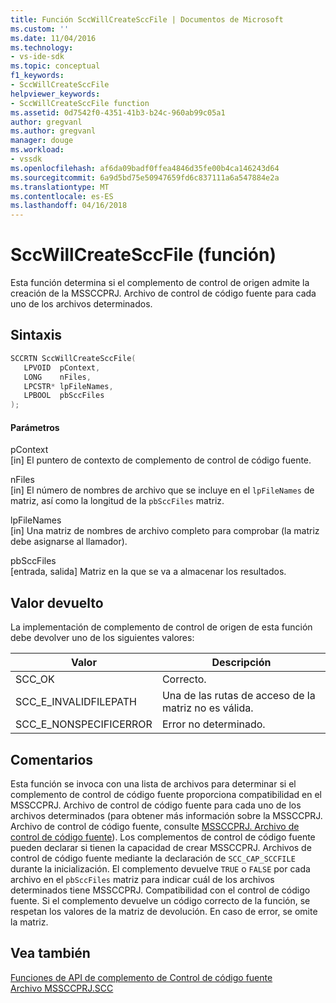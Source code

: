 ```yaml
---
title: Función SccWillCreateSccFile | Documentos de Microsoft
ms.custom: ''
ms.date: 11/04/2016
ms.technology:
- vs-ide-sdk
ms.topic: conceptual
f1_keywords:
- SccWillCreateSccFile
helpviewer_keywords:
- SccWillCreateSccFile function
ms.assetid: 0d7542f0-4351-41b3-b24c-960ab99c05a1
author: gregvanl
ms.author: gregvanl
manager: douge
ms.workload:
- vssdk
ms.openlocfilehash: af6da09badf0ffea4846d35fe00b4ca146243d64
ms.sourcegitcommit: 6a9d5bd75e50947659fd6c837111a6a547884e2a
ms.translationtype: MT
ms.contentlocale: es-ES
ms.lasthandoff: 04/16/2018
---
```

# <a name="sccwillcreatesccfile-function"></a>SccWillCreateSccFile (función)
Esta función determina si el complemento de control de origen admite la creación de la MSSCCPRJ. Archivo de control de código fuente para cada uno de los archivos determinados.  
  
## <a name="syntax"></a>Sintaxis  
  
```cpp  
SCCRTN SccWillCreateSccFile(  
   LPVOID  pContext,  
   LONG    nFiles,  
   LPCSTR* lpFileNames,  
   LPBOOL  pbSccFiles  
);  
```  
  
#### <a name="parameters"></a>Parámetros  
 pContext  
 [in] El puntero de contexto de complemento de control de código fuente.  
  
 nFiles  
 [in] El número de nombres de archivo que se incluye en el `lpFileNames` de matriz, así como la longitud de la `pbSccFiles` matriz.  
  
 lpFileNames  
 [in] Una matriz de nombres de archivo completo para comprobar (la matriz debe asignarse al llamador).  
  
 pbSccFiles  
 [entrada, salida] Matriz en la que se va a almacenar los resultados.  
  
## <a name="return-value"></a>Valor devuelto  
 La implementación de complemento de control de origen de esta función debe devolver uno de los siguientes valores:  
  
|Valor|Descripción|  
|-----------|-----------------|  
|SCC_OK|Correcto.|  
|SCC_E_INVALIDFILEPATH|Una de las rutas de acceso de la matriz no es válida.|  
|SCC_E_NONSPECIFICERROR|Error no determinado.|  
  
## <a name="remarks"></a>Comentarios  
 Esta función se invoca con una lista de archivos para determinar si el complemento de control de código fuente proporciona compatibilidad en el MSSCCPRJ. Archivo de control de código fuente para cada uno de los archivos determinados (para obtener más información sobre la MSSCCPRJ. Archivo de control de código fuente, consulte [MSSCCPRJ. Archivo de control de código fuente](../extensibility/mssccprj-scc-file.md)). Los complementos de control de código fuente pueden declarar si tienen la capacidad de crear MSSCCPRJ. Archivos de control de código fuente mediante la declaración de `SCC_CAP_SCCFILE` durante la inicialización. El complemento devuelve `TRUE` o `FALSE` por cada archivo en el `pbSccFiles` matriz para indicar cuál de los archivos determinados tiene MSSCCPRJ. Compatibilidad con el control de código fuente. Si el complemento devuelve un código correcto de la función, se respetan los valores de la matriz de devolución. En caso de error, se omite la matriz.  
  
## <a name="see-also"></a>Vea también  
 [Funciones de API de complemento de Control de código fuente](../extensibility/source-control-plug-in-api-functions.md)   
 [Archivo MSSCCPRJ.SCC](../extensibility/mssccprj-scc-file.md)